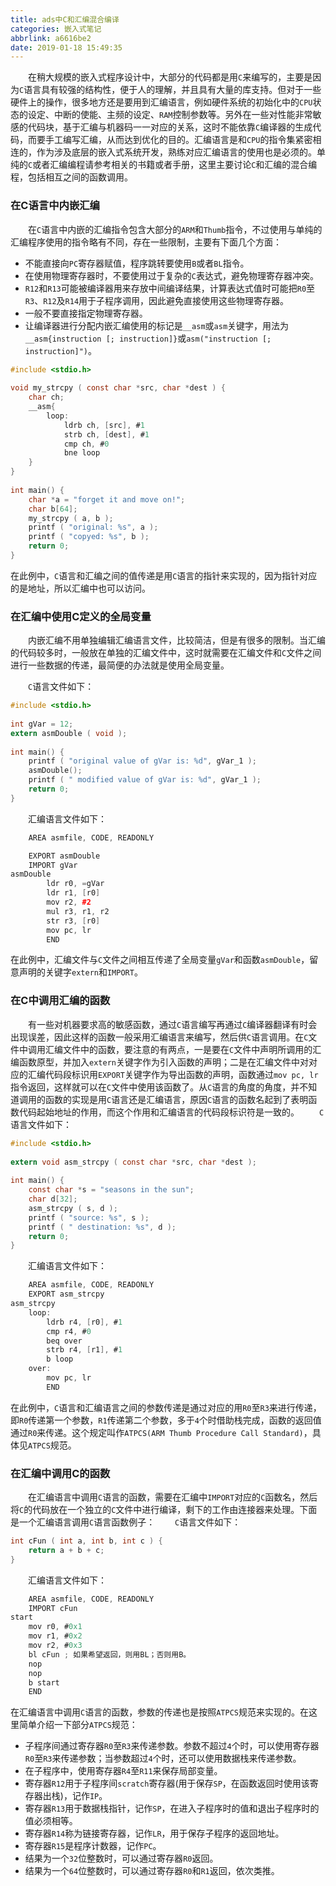 ```yaml
---
title: ads中C和汇编混合编译
categories: 嵌入式笔记
abbrlink: a6616be2
date: 2019-01-18 15:49:35
---
```

&emsp;&emsp;在稍大规模的嵌入式程序设计中，大部分的代码都是用`C`来编写的，主要是因为`C`语言具有较强的结构性，便于人的理解，并且具有大量的库支持。但对于一些硬件上的操作，很多地方还是要用到汇编语言，例如硬件系统的初始化中的`CPU`状态的设定、中断的使能、主频的设定、`RAM`控制参数等。另外在一些对性能非常敏感的代码块，基于汇编与机器码一一对应的关系，这时不能依靠`C`编译器的生成代码，而要手工编写汇编，从而达到优化的目的。汇编语言是和`CPU`的指令集紧密相连的，作为涉及底层的嵌入式系统开发，熟练对应汇编语言的使用也是必须的。单纯的`C`或者汇编编程请参考相关的书籍或者手册，这里主要讨论`C`和汇编的混合编程，包括相互之间的函数调用。

### 在C语言中内嵌汇编

&emsp;&emsp;在`C`语言中内嵌的汇编指令包含大部分的`ARM`和`Thumb`指令，不过使用与单纯的汇编程序使用的指令略有不同，存在一些限制，主要有下面几个方面：

- 不能直接向`PC`寄存器赋值，程序跳转要使用`B`或者`BL`指令。
- 在使用物理寄存器时，不要使用过于复杂的`C`表达式，避免物理寄存器冲突。
- `R12`和`R13`可能被编译器用来存放中间编译结果，计算表达式值时可能把`R0`至`R3`、`R12`及`R14`用于子程序调用，因此避免直接使用这些物理寄存器。
- 一般不要直接指定物理寄存器。
- 让编译器进行分配内嵌汇编使用的标记是`__asm`或`asm`关键字，用法为`__asm{instruction [; instruction]}`或`asm("instruction [; instruction]")`。

``` c
#include <stdio.h>
​
void my_strcpy ( const char *src, char *dest ) {
    char ch;
    __asm{
        loop:
            ldrb ch, [src], #1
            strb ch, [dest], #1
            cmp ch, #0
            bne loop
    }
}
​
int main() {
    char *a = "forget it and move on!";
    char b[64];
    my_strcpy ( a, b );
    printf ( "original: %s", a );
    printf ( "copyed: %s", b );
    return 0;
}
```

在此例中，`C`语言和汇编之间的值传递是用`C`语言的指针来实现的，因为指针对应的是地址，所以汇编中也可以访问。

### 在汇编中使用C定义的全局变量

&emsp;&emsp;内嵌汇编不用单独编辑汇编语言文件，比较简洁，但是有很多的限制。当汇编的代码较多时，一般放在单独的汇编文件中，这时就需要在汇编文件和`C`文件之间进行一些数据的传递，最简便的办法就是使用全局变量。

&emsp;&emsp;`C`语言文件如下：

``` c
#include <stdio.h>
​
int gVar = 12;
extern asmDouble ( void );
​
int main() {
    printf ( "original value of gVar is: %d", gVar_1 );
    asmDouble();
    printf ( " modified value of gVar is: %d", gVar_1 );
    return 0;
}
```

&emsp;&emsp;汇编语言文件如下：

``` cpp
    AREA asmfile, CODE, READONLY

    EXPORT asmDouble
    IMPORT gVar
asmDouble
        ldr r0, =gVar
        ldr r1, [r0]
        mov r2, #2
        mul r3, r1, r2
        str r3, [r0]
        mov pc, lr
        END
```

在此例中，汇编文件与`C`文件之间相互传递了全局变量`gVar`和函数`asmDouble`，留意声明的关键字`extern`和`IMPORT`。

### 在C中调用汇编的函数

&emsp;&emsp;有一些对机器要求高的敏感函数，通过`C`语言编写再通过`C`编译器翻译有时会出现误差，因此这样的函数一般采用汇编语言来编写，然后供`C`语言调用。在`C`文件中调用汇编文件中的函数，要注意的有两点，一是要在`C`文件中声明所调用的汇编函数原型，并加入`extern`关键字作为引入函数的声明；二是在汇编文件中对对应的汇编代码段标识用`EXPORT`关键字作为导出函数的声明，函数通过`mov pc, lr`指令返回，这样就可以在`C`文件中使用该函数了。从`C`语言的角度的角度，并不知道调用的函数的实现是用`C`语言还是汇编语言，原因`C`语言的函数名起到了表明函数代码起始地址的作用，而这个作用和汇编语言的代码段标识符是一致的。
&emsp;&emsp;`C`语言文件如下：

``` c
#include <stdio.h>
​
extern void asm_strcpy ( const char *src, char *dest );
​
int main() {
    const char *s = "seasons in the sun";
    char d[32];
    asm_strcpy ( s, d );
    printf ( "source: %s", s );
    printf ( " destination: %s", d );
    return 0;
}
```

&emsp;&emsp;汇编语言文件如下：

``` c
    AREA asmfile, CODE, READONLY
    EXPORT asm_strcpy
asm_strcpy
    loop:
        ldrb r4, [r0], #1
        cmp r4, #0
        beq over
        strb r4, [r1], #1
        b loop
    over:
        mov pc, lr
        END
```

在此例中，`C`语言和汇编语言之间的参数传递是通过对应的用`R0`至`R3`来进行传递，即`R0`传递第一个参数，`R1`传递第二个参数，多于`4`个时借助栈完成，函数的返回值通过`R0`来传递。这个规定叫作`ATPCS(ARM Thumb Procedure Call Standard)`，具体见`ATPCS`规范。

### 在汇编中调用C的函数

&emsp;&emsp;在汇编语言中调用`C`语言的函数，需要在汇编中`IMPORT`对应的`C`函数名，然后将`C`的代码放在一个独立的`C`文件中进行编译，剩下的工作由连接器来处理。下面是一个汇编语言调用`C`语言函数例子：
&emsp;&emsp;`C`语言文件如下：

``` c
int cFun ( int a, int b, int c ) {
    return a + b + c;
}
```

&emsp;&emsp;汇编语言文件如下：

``` c
    AREA asmfile, CODE, READONLY
    IMPORT cFun
start
    mov r0, #0x1
    mov r1, #0x2
    mov r2, #0x3
    bl cFun ; 如果希望返回，则用BL；否则用B。
    nop
    nop
    b start
    END
```

在汇编语言中调用`C`语言的函数，参数的传递也是按照`ATPCS`规范来实现的。在这里简单介绍一下部分`ATPCS`规范：

- 子程序间通过寄存器`R0`至`R3`来传递参数。参数不超过`4`个时，可以使用寄存器`R0`至`R3`来传递参数；当参数超过`4`个时，还可以使用数据栈来传递参数。
- 在子程序中，使用寄存器`R4`至`R11`来保存局部变量。
- 寄存器`R12`用于子程序间`scratch`寄存器(用于保存`SP`，在函数返回时使用该寄存器出栈)，记作`IP`。
- 寄存器`R13`用于数据栈指针，记作`SP`，在进入子程序时的值和退出子程序时的值必须相等。
- 寄存器`R14`称为链接寄存器，记作`LR`，用于保存子程序的返回地址。
- 寄存器`R15`是程序计数器，记作`PC`。
- 结果为一个`32`位整数时，可以通过寄存器`R0`返回。
- 结果为一个`64`位整数时，可以通过寄存器`R0`和`R1`返回，依次类推。